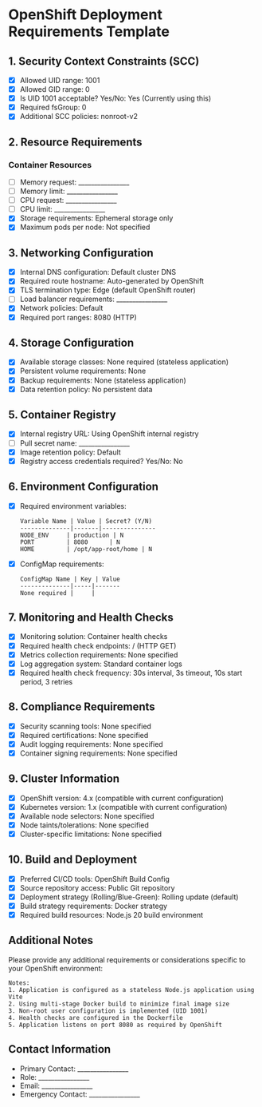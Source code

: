 
# OpenShift Deployment Requirements Template

## 1. Security Context Constraints (SCC)
- [x] Allowed UID range: 1001
- [x] Allowed GID range: 0
- [x] Is UID 1001 acceptable? Yes/No: Yes (Currently using this)
- [x] Required fsGroup: 0
- [x] Additional SCC policies: nonroot-v2

## 2. Resource Requirements
### Container Resources
- [ ] Memory request: ________________
- [ ] Memory limit: ________________
- [ ] CPU request: ________________
- [ ] CPU limit: ________________
- [x] Storage requirements: Ephemeral storage only
- [x] Maximum pods per node: Not specified

## 3. Networking Configuration
- [x] Internal DNS configuration: Default cluster DNS
- [x] Required route hostname: Auto-generated by OpenShift
- [x] TLS termination type: Edge (default OpenShift router)
- [ ] Load balancer requirements: ________________
- [x] Network policies: Default
- [x] Required port ranges: 8080 (HTTP)

## 4. Storage Configuration
- [x] Available storage classes: None required (stateless application)
- [x] Persistent volume requirements: None
- [x] Backup requirements: None (stateless application)
- [x] Data retention policy: No persistent data

## 5. Container Registry
- [x] Internal registry URL: Using OpenShift internal registry
- [ ] Pull secret name: ________________
- [x] Image retention policy: Default
- [x] Registry access credentials required? Yes/No: No

## 6. Environment Configuration
- [x] Required environment variables:
  ```
  Variable Name | Value | Secret? (Y/N)
  --------------|-------|---------------
  NODE_ENV     | production | N
  PORT         | 8080      | N
  HOME         | /opt/app-root/home | N
  ```
- [x] ConfigMap requirements:
  ```
  ConfigMap Name | Key | Value
  --------------|-----|-------
  None required |     |
  ```

## 7. Monitoring and Health Checks
- [x] Monitoring solution: Container health checks
- [x] Required health check endpoints: / (HTTP GET)
- [x] Metrics collection requirements: None specified
- [x] Log aggregation system: Standard container logs
- [x] Required health check frequency: 30s interval, 3s timeout, 10s start period, 3 retries

## 8. Compliance Requirements
- [x] Security scanning tools: None specified
- [x] Required certifications: None specified
- [x] Audit logging requirements: None specified
- [x] Container signing requirements: None specified

## 9. Cluster Information
- [x] OpenShift version: 4.x (compatible with current configuration)
- [x] Kubernetes version: 1.x (compatible with current configuration)
- [x] Available node selectors: None specified
- [x] Node taints/tolerations: None specified
- [x] Cluster-specific limitations: None specified

## 10. Build and Deployment
- [x] Preferred CI/CD tools: OpenShift Build Config
- [x] Source repository access: Public Git repository
- [x] Deployment strategy (Rolling/Blue-Green): Rolling update (default)
- [x] Build strategy requirements: Docker strategy
- [x] Required build resources: Node.js 20 build environment

## Additional Notes
Please provide any additional requirements or considerations specific to your OpenShift environment:

```
Notes:
1. Application is configured as a stateless Node.js application using Vite
2. Using multi-stage Docker build to minimize final image size
3. Non-root user configuration is implemented (UID 1001)
4. Health checks are configured in the Dockerfile
5. Application listens on port 8080 as required by OpenShift
```

## Contact Information
- Primary Contact: ________________
- Role: ________________
- Email: ________________
- Emergency Contact: ________________

